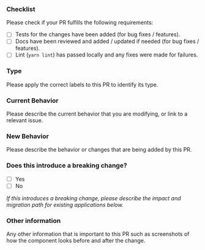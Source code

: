 ### Checklist

Please check if your PR fulfills the following requirements:

- [ ] Tests for the changes have been added (for bug fixes / features).
- [ ] Docs have been reviewed and added / updated if needed (for bug fixes / features).
- [ ] Lint (`yarn lint`) has passed locally and any fixes were made for failures.

### Type

Please apply the correct labels to this PR to identify its type.

### Current Behavior

Please describe the current behavior that you are modifying, or link to a relevant issue.

### New Behavior

Please describe the behavior or changes that are being added by this PR.

### Does this introduce a breaking change?

- [ ] Yes
- [ ] No

_If this introduces a breaking change, please describe the impact and migration path for existing applications below._

### Other information

Any other information that is important to this PR such as screenshots of how the component looks before and after the change.
